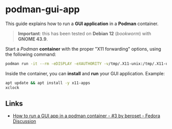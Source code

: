 # podman-gui-app

This guide explains how to run a **GUI application** in a **Podman** container.

> **Important**: this has been tested on **Debian 12** (_bookworm_) with **GNOME 43.9**.

Start a _Podman_ **container** with the proper "X11 forwarding" options, using the following command:

```bash
podman run -it --rm -eDISPLAY -eXAUTHORITY -v/tmp/.X11-unix:/tmp/.X11-unix:ro -v"$XAUTHORITY:$XAUTHORITY:ro" docker.io/library/debian:12
```

Inside the container, you can **install** and **run** your GUI application. Example:

```bash
apt update && apt install -y x11-apps
xclock
```

## Links

- [How to run a GUI app in a podman container - #3 by beroset - Fedora Discussion](https://discussion.fedoraproject.org/t/how-to-run-a-gui-app-in-a-podman-container/72970)
